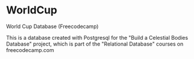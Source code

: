 # WorldCup
World Cup Database (Freecodecamp)

This is a database created with Postgresql for the "Build a Celestial Bodies Database" project, which is part of the "Relational Database" courses on freecodecamp.com